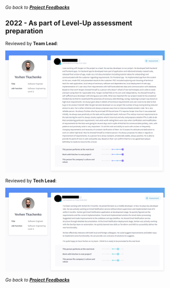 *Go back to [**Project Feedbacks**](../../../README.md#project-feedbacks)*

## 2022 - As part of Level-Up assessment preparation

Reviewed by **Team Lead**:

![picture](../../pictures/feedbacks/2022-Jul-EPAM-Level-Up-Feedback-from-TeamLead.PNG)

Reviewed by **Tech Lead**:

![picture](../../pictures/feedbacks/2022-Jun-EPAM-Level-Up-Feedback-from-TechLead.PNG)

*Go back to [**Project Feedbacks**](../../../README.md#project-feedbacks)*